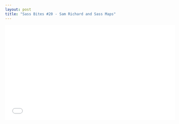 ```yaml
---
layout: post
title: "Sass Bites #20 - Sam Richard and Sass Maps"
---
```


<iframe width='560' height='315' src='//www.youtube.com/embed/eKtD5ZrxJSA' frameborder='0' allowfullscreen></iframe>